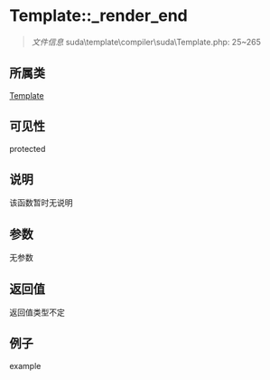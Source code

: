 # Template::_render_end



> *文件信息* suda\template\compiler\suda\Template.php: 25~265

## 所属类 

[Template](../Template.md)

## 可见性

 protected 

## 说明

该函数暂时无说明


## 参数


无参数


## 返回值

返回值类型不定


## 例子

example